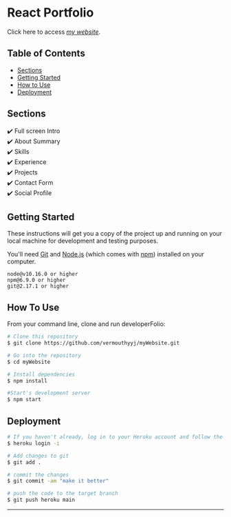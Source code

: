 # React Portfolio

Click here to access _[my website](https://vermouthyyj.herokuapp.com/)_.

## Table of Contents

- [Sections](#sections)
- [Getting Started](#getting-started)
- [How to Use](#how-to-use)
- [Deployment](#deployment)

## Sections

✔️ Full screen Intro\
✔️ About Summary\
✔️ Skills\
✔️ Experience\
✔️ Projects\
✔️ Contact Form\
✔️ Social Profile

## Getting Started

These instructions will get you a copy of the project up and running on your local machine for development and testing purposes.

You'll need [Git](https://git-scm.com) and [Node.js](https://nodejs.org/en/download/) (which comes with [npm](http://npmjs.com)) installed on your computer.

```
node@v10.16.0 or higher
npm@6.9.0 or higher
git@2.17.1 or higher
```

## How To Use

From your command line, clone and run developerFolio:

```bash
# Clone this repository
$ git clone https://github.com/vermouthyyj/myWebsite.git

# Go into the repository
$ cd myWebsite

# Install dependencies
$ npm install

#Start's development server
$ npm start
```

## Deployment

```bash
# If you haven't already, log in to your Heroku account and follow the prompts to create a new SSH public key.
$ heroku login -i

# Add changes to git
$ git add .

# commit the changes
$ git commit -am "make it better"

# push the code to the target branch
$ git push heroku main

```

<!-- markdownlint-enable -->
<!-- prettier-ignore-end -->
<!-- ALL-CONTRIBUTORS-LIST:END -->

---
